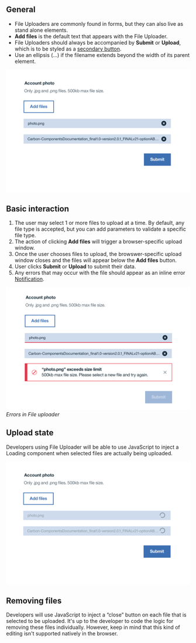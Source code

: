 ## General

* File Uploaders are commonly found in forms, but they can also live as stand alone elements.
* **Add files** is the default text that appears with the File Uploader.
* File Uploaders should always be accompanied by **Submit** or **Upload**, which is to be styled as a [secondary button](/components/button).
* Use an ellipsis (...) if the filename extends beyond the width of its parent element.

![file uploader example](images/file-uploader-usage-1.png)

## Basic interaction

1. The user may select 1 or more files to upload at a time. By default, any file type is accepted, but  you can add parameters to validate a specific file type.  
2. The action of clicking **Add files** will trigger a browser-specific upload window.
3. Once the user chooses files to upload, the browswer-specific upload window closes and the files will appear below the **Add files** button.
4. User clicks **Submit** or **Upload** to submit their data.
4. Any errors that may occur with the file should appear as an inline error 
[Notification](/components/notification).

![file uploader error](images/file-uploader-usage-2.png)
_Errors in File uploader_

## Upload state

Developers using File Uploader will be able to use JavaScript to inject a Loading component when selected files are actually being uploaded.

![File uploading state](images/file-uploader-usage-3.png)

## Removing files

Developers will use JavaScript to inject a “close” button on each file that is selected to be uploaded. It's up to the developer to code the logic for removing these files individually. However, keep in mind that this kind of editing isn't supported natively in the browser.
